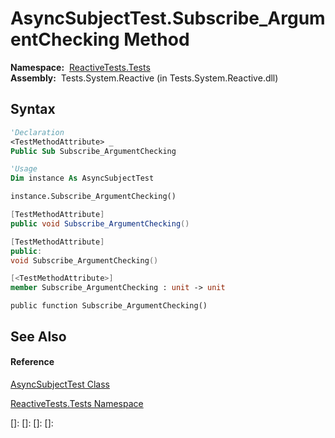 # AsyncSubjectTest.Subscribe\_ArgumentChecking Method

**Namespace:**  [ReactiveTests.Tests](ReactiveTests.Tests\ReactiveTests.Tests.md)  
**Assembly:**  Tests.System.Reactive (in Tests.System.Reactive.dll)

## Syntax

```vb
'Declaration
<TestMethodAttribute> _
Public Sub Subscribe_ArgumentChecking
```

```vb
'Usage
Dim instance As AsyncSubjectTest

instance.Subscribe_ArgumentChecking()
```

```csharp
[TestMethodAttribute]
public void Subscribe_ArgumentChecking()
```

```c++
[TestMethodAttribute]
public:
void Subscribe_ArgumentChecking()
```

```fsharp
[<TestMethodAttribute>]
member Subscribe_ArgumentChecking : unit -> unit 
```

```jscript
public function Subscribe_ArgumentChecking()
```

## See Also

#### Reference

[AsyncSubjectTest Class](AsyncSubjectTest\AsyncSubjectTest.md)

[ReactiveTests.Tests Namespace](ReactiveTests.Tests\ReactiveTests.Tests.md)

[]: 
[]: 
[]: 
[]: 